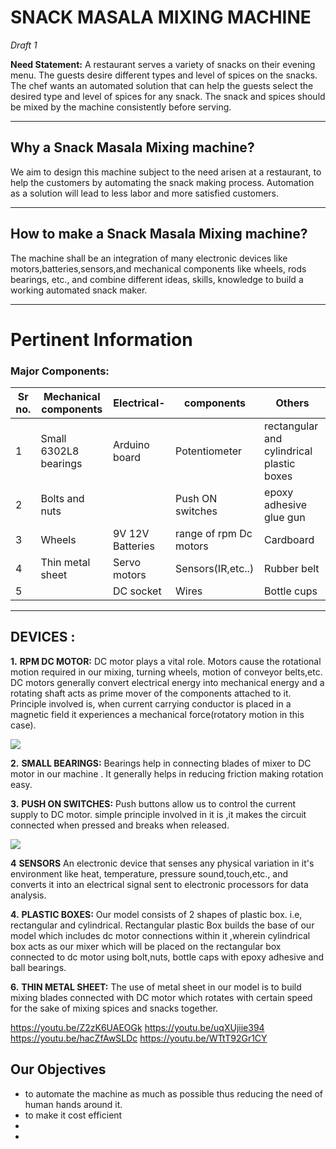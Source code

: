 # SNACK MASALA MIXING MACHINE
_Draft 1_

**Need Statement:**
  A restaurant serves a variety of snacks on their evening menu. The guests desire different types and level of spices on the snacks. The chef wants an automated solution that can help the guests select the desired type and level of spices for any snack. The snack and spices should be mixed by the machine consistently before serving.

***

## Why a Snack Masala Mixing machine?
We aim to design this machine subject to the need arisen at a restaurant, to help the customers by automating the snack making process. Automation as a solution will lead to less labor and more satisfied customers.

***

## How to make a Snack Masala Mixing machine?
The machine shall be an integration of many electronic devices like motors,batteries,sensors,and mechanical components like wheels, rods bearings, etc., and combine different ideas, skills, knowledge to build a working automated snack maker.

***

#  Pertinent Information

### Major Components:
|Sr no.|Mechanical components|Electrical-|components|Others|
|--|--|--|--|--|
|1|Small 6302L8 bearings|Arduino board|Potentiometer|rectangular and cylindrical plastic boxes|
|2|Bolts and nuts||Push ON switches|epoxy adhesive glue gun|
|3|Wheels|9V 12V Batteries|range of rpm Dc motors| Cardboard|
|4|Thin metal sheet|Servo motors|Sensors(IR,etc..)|Rubber belt|
|5||DC socket|Wires |Bottle cups|

***
 ## DEVICES :

**1.** **RPM DC MOTOR:**
DC motor plays a vital role. Motors cause the rotational motion required in our mixing, turning wheels, motion of conveyor belts,etc. DC motors generally convert electrical energy into mechanical energy and a rotating shaft acts as prime mover of the components attached to it.
 Principle involved is, when current carrying conductor is placed in a magnetic field it experiences a mechanical force(rotatory motion in this case).

![](https://upload.wikimedia.org/wikipedia/commons/thumb/8/89/Electric_motor.gif/330px-Electric_motor.gif) 

**2.** **SMALL BEARINGS:**
Bearings help in connecting blades of mixer to DC motor in our machine . It generally helps in reducing friction making rotation easy.


**3.** **PUSH ON SWITCHES:**
Push buttons allow us to control the current supply to DC motor. simple principle involved in it is ,it makes the circuit connected when pressed and breaks when released.

![](https://www.robomart.com/image/cache/catalog/RM0914/push-button-on-off-switch-500x500.jpg)

**4** **SENSORS**
An electronic device that senses any physical variation in it's environment like heat, temperature, pressure sound,touch,etc., and converts it into an electrical signal sent to electronic processors for data analysis.



**4.** **PLASTIC BOXES:**
Our model consists of 2 shapes of plastic box. i.e, rectangular and cylindrical. Rectangular plastic Box builds the base  of our model which includes dc motor connections within it ,wherein cylindrical box acts as our mixer which will be placed on the rectangular box connected to dc motor using bolt,nuts, bottle caps with epoxy adhesive and ball bearings.

**6.** **THIN METAL SHEET:**
The use of metal sheet in our model is to build mixing blades connected with DC motor which rotates with certain speed  for the sake of mixing spices and snacks together.

https://youtu.be/Z2zK6UAEOGk
https://youtu.be/uqXUjiie394
https://youtu.be/hacZfAwSLDc
https://youtu.be/WTtT92Gr1CY

## Our Objectives
* to automate the machine as much as possible thus reducing the need of human hands around it. 
* to make it cost efficient 
* 
* 
